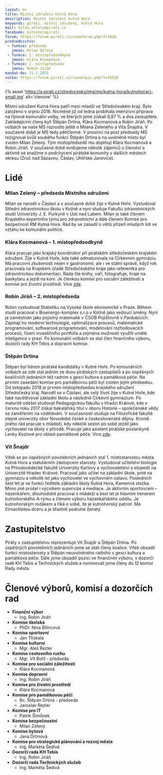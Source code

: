 ```yaml
---
layout: ms
title: Místní sdružení Kutná Hora
description: Místní sdružení Kutná Hora
keywords: piráti, místní sdružení, Kutná Hora
mail: milan.zeleny@pirati.cz
facebook: kutnahorapirati
forum: https://forum.pirati.cz/viewforum.php?f=1020
predsednictvo:
 - funkce: předseda
   jmeno: Milan Zelený
 - funkce: 1. místopředsedkyně
   jmeno: Klára Kocmanová
 - funkce: 2. místopředseda
   jmeno: Robin Jiráň
mandat-do: 21.1.2021
volba: https://forum.pirati.cz/viewtopic.php?t=45520
---
```

{% asset 'https://a.pirati.cz/stredocesky/img/ms/kutna-hora/kutnohoraci-small.jpg' alt='clenove' %}

Místní sdružení Kutná Hora patří mezi mladší ve Středočeském kraji. Bylo založeno v srpnu 2018. Nicméně již od ledna probíhala intenzivní příprava na říjnové komunální volby, ve kterých jsme získali 6,87 % a dva zastupitele. Zakládajícími členy byli Štěpán Drtina, Klára Kocmanová a Robin Jiráň. Po volbách se naše MS rozrostlo ještě o Milana Zeleného a Víta Šnajdra. V současné době je MS tedy pětičlenné. V prosinci na post předsedy MS rezignoval kvůli souběhu funkcí Štěpán Drtina a na uvolněné místo byl zvolen Milan Zelený. Tým místopředsedů mu doplňují Klára Kocmanová a Robin Jiráň. V současné době evidujeme několik zájemců o členství a aktivně se snažíme o podchycení pirátské komunity v dalších městech okresu (Zruč nad Sázavou, Čáslav, Uhlířské Janovice).

# Lidé

### Milan Zelený – předseda Místního sdružení

Milan se narodil v Čáslavi a v současné době žije v Kutné Hoře. Vystudoval Střední zdravotnickou školu v Kolíně a nyní studuje Fakultu zdravotnických studií Univerzity J. E. Purkyně v Ústí nad Labem. Milan je také členem Krajského expertního týmu pro zdravotnictví a dále členem Komise pro bezpečnost RM Kutná Hora. Rád by se zasadil o větší přízeň mladých lidí ve vztahu ke komunální politice.

### Klára Kocmanová – 1. místopředsedkyně

Klára pracuje jako krajský koordinátor při pirátském středočeském krajském  sdružení. Žije v Kutné Hoře, kde také odmaturovala na Církevním gymnáziu. Má pracovní zkušenosti nejen v gastronomii, ale i ve státní správě, když rok pracovala na Krajském úřadě Středočeského kraje jako referentka pro zdravotnickou dokumentaci. Ráda čte knihy, vaří, fotografuje, hraje na baskytaru a jezdí na koni. Je členkou komise pro sociální záležitosti a komise pro životní prostředí. Více <a href="{{ 'lide/klara-kocmanova/' | relative_url }}">zde</a>.

### Robin Jiráň – 2. místopředseda

Robin vystudoval Statistiku na Vysoké škole ekonomické v Praze. Během studií pracoval v Bioenergo-komplex s.r.o v Kolíně jako vedoucí směny. Nyní je zaměstnán jako pojistný matematik v ČSOB Pojišťovně v Pardubicích. Zajímají ho moderní technologie, optimalizace procesů, matematické programování, softwarové programování, modelování rozhodovacích procesů, řízení investičního portfolia a zejména možnosti využití umělé inteligence v praxi. Po komunální volbách se stal člen finančního výboru, dozorčí rady KH Tebis a dopravní komise.

### Štěpán Drtina

Štěpán byl lídrem pirátské kandidátky v Kutné Hoře. Po komunálních volbách se zde stal jedním ze dvou pirátských zastupitelů a po úspěšných koaličních jednáních též radním s gescí kultura a památková péče. Na prvním zasedání komise pro památkovou péči byl zvolen jejím předsedou. Od listopadu 2018 je prvním místopředsedou krajského sdružení Středočeský kraj. Narodil se v Čáslavi, ale celý život žije v Kutné Hoře, kde také navštěvoval základní školu a následně Církevní gymnázium. Po maturitě odešel studovat Pedagogickou fakultu v Hradci Králové, kde v červnu roku 2017 získal bakalářský titul v oboru Historie – společenské vědy se zaměřením na vzdělávání. V současnosti studuje na Filozofické fakultě stejné univerzity obor Novodobé české a československé dějiny. Kromě jiného rád pracuje s mládeží, kdy několik sezón po sobě jezdil jako vychovatel na školy v přírodě. Pracuje jako asistent pirátské poslankyně Lenky Kozlové pro oblast památkové péče. Více <a href="{{ 'lide/stepan-drtina/' | relative_url }}">zde</a>.

### Vít Šnajdr

Vítek se po úspěšných povolebních jednáních stal 1. místostarostou města Kutná Hora a statutárním zástupcem starosty. Vystudoval učitelství biologie na Přírodovědecké fakultě Univerzity Karlovy a vychovatelství s etopedií na Univerzitě Hradec Králové. Pracoval jako učitel na základní škole, poté na gymnáziu a několik let jako vychovatel ve výchovném ústavu. Posledních šest let je ve funkci ředitele základní školy Kutná Hora, Kamenná stezka. Mimo jiné prošel i výcvikem supervize a mediace. Je aktivním sportovcem – házenkářem, dlouhodobě pracoval s mládeží a šest let je hlavním trenérem kutnohorského A-týmu a členem výboru házenkářského oddílu. Je kutnohorským rodákem a říká o sobě, že je kutnohorský patriot. Má čtrnáctiletou dceru a je šťastně podruhé ženatý.

# Zastupitelstvo

Piráty v zastupitelstvu reprezentuje Vít Šnajdr a Štěpán Drtina. Po úspěšných povolebních jednáních jsme se stali členy koalice. Vítek obsadil funkci místostarosty a Štěpán neuvolněného radního s gescí kultura a památková péče. Dále jsme obsadili pozici ve finančním výboru, v dozorčí radě KH Tebis a Technických služeb a nominovali jsme členy do 12 komisí Rady města.

# Členové výborů, komisí a dozorčích rad

* **Finanční výbor**
  * Ing. Robin Jiráň
* **Komise školská**
  * PhDr. Nina Bilincová
* **Komise sportovní**
  * Jan Třískala
* **Komise kulturní**
  * Mgr. Aleš Rezler
* **Komise cestovního ruchu**
  * Mgr. Vít Bořil - předseda
* **Komise pro sociální záležitosti**
  * Klára Kocmanová
* **Komise dopravní**
  * Ing. Robin Jiráň
* **Komise pro životní prostředí**
  * Klára Kocmanová
* **Komise pro památkovou péči**
  * Bc. Štěpán Drtina - předseda
  * Jaroslav Rezler
* **Komise pro IT**
  * Patrik Šimůnek
* **Komise bezpečnostní**
  * Milan Zelený
* **Komise bytová**
  * Jana Drtinová
* **Komise pro strategické plánování a rozvoj města**
  * Ing. Markéta Šedivá
* **Dozorčí rada KH Tebis**
  * Ing. Robin Jiráň
* **Dozorčí rada Technických služeb**
  * Ing. Markéta Šedivá


